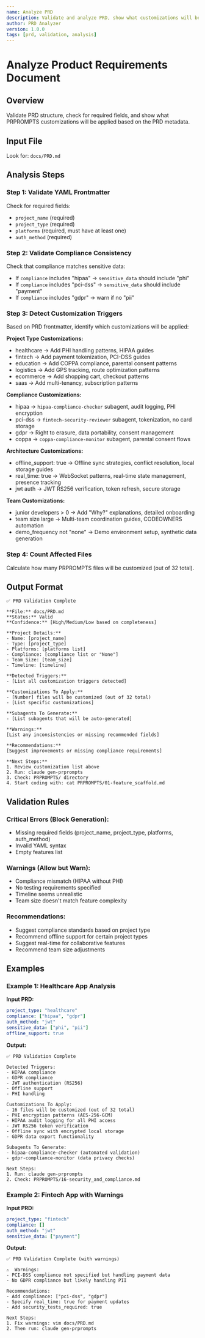 ```yaml
---
name: Analyze PRD
description: Validate and analyze PRD, show what customizations will be applied
author: PRD Analyzer
version: 1.0.0
tags: [prd, validation, analysis]
---
```


# Analyze Product Requirements Document

## Overview
Validate PRD structure, check for required fields, and show what PRPROMPTS customizations will be applied based on the PRD metadata.

## Input File
Look for: `docs/PRD.md`

## Analysis Steps

### Step 1: Validate YAML Frontmatter

Check for required fields:
- `project_name` (required)
- `project_type` (required)
- `platforms` (required, must have at least one)
- `auth_method` (required)

### Step 2: Validate Compliance Consistency

Check that compliance matches sensitive data:
- If `compliance` includes "hipaa" → `sensitive_data` should include "phi"
- If `compliance` includes "pci-dss" → `sensitive_data` should include "payment"
- If `compliance` includes "gdpr" → warn if no "pii"

### Step 3: Detect Customization Triggers

Based on PRD frontmatter, identify which customizations will be applied:

**Project Type Customizations:**
- healthcare → Add PHI handling patterns, HIPAA guides
- fintech → Add payment tokenization, PCI-DSS guides
- education → Add COPPA compliance, parental consent patterns
- logistics → Add GPS tracking, route optimization patterns
- ecommerce → Add shopping cart, checkout patterns
- saas → Add multi-tenancy, subscription patterns

**Compliance Customizations:**
- hipaa → `hipaa-compliance-checker` subagent, audit logging, PHI encryption
- pci-dss → `fintech-security-reviewer` subagent, tokenization, no card storage
- gdpr → Right to erasure, data portability, consent management
- coppa → `coppa-compliance-monitor` subagent, parental consent flows

**Architecture Customizations:**
- offline_support: true → Offline sync strategies, conflict resolution, local storage guides
- real_time: true → WebSocket patterns, real-time state management, presence tracking
- jwt auth → JWT RS256 verification, token refresh, secure storage

**Team Customizations:**
- junior developers > 0 → Add "Why?" explanations, detailed onboarding
- team size large → Multi-team coordination guides, CODEOWNERS automation
- demo_frequency not "none" → Demo environment setup, synthetic data generation

### Step 4: Count Affected Files

Calculate how many PRPROMPTS files will be customized (out of 32 total).

## Output Format

```
✅ PRD Validation Complete

**File:** docs/PRD.md
**Status:** Valid
**Confidence:** [High/Medium/Low based on completeness]

**Project Details:**
- Name: [project_name]
- Type: [project_type]
- Platforms: [platforms list]
- Compliance: [compliance list or "None"]
- Team Size: [team_size]
- Timeline: [timeline]

**Detected Triggers:**
- [List all customization triggers detected]

**Customizations To Apply:**
- [Number] files will be customized (out of 32 total)
- [List specific customizations]

**Subagents To Generate:**
- [List subagents that will be auto-generated]

**Warnings:**
[List any inconsistencies or missing recommended fields]

**Recommendations:**
[Suggest improvements or missing compliance requirements]

**Next Steps:**
1. Review customization list above
2. Run: claude gen-prprompts
3. Check: PRPROMPTS/ directory
4. Start coding with: cat PRPROMPTS/01-feature_scaffold.md
```

## Validation Rules

### Critical Errors (Block Generation):
- Missing required fields (project_name, project_type, platforms, auth_method)
- Invalid YAML syntax
- Empty features list

### Warnings (Allow but Warn):
- Compliance mismatch (HIPAA without PHI)
- No testing requirements specified
- Timeline seems unrealistic
- Team size doesn't match feature complexity

### Recommendations:
- Suggest compliance standards based on project type
- Recommend offline support for certain project types
- Suggest real-time for collaborative features
- Recommend team size adjustments

## Examples

### Example 1: Healthcare App Analysis

**Input PRD:**
```yaml
project_type: "healthcare"
compliance: ["hipaa", "gdpr"]
auth_method: "jwt"
sensitive_data: ["phi", "pii"]
offline_support: true
```

**Output:**
```
✅ PRD Validation Complete

Detected Triggers:
- HIPAA compliance
- GDPR compliance
- JWT authentication (RS256)
- Offline support
- PHI handling

Customizations To Apply:
- 16 files will be customized (out of 32 total)
- PHI encryption patterns (AES-256-GCM)
- HIPAA audit logging for all PHI access
- JWT RS256 token verification
- Offline sync with encrypted local storage
- GDPR data export functionality

Subagents To Generate:
- hipaa-compliance-checker (automated validation)
- gdpr-compliance-monitor (data privacy checks)

Next Steps:
1. Run: claude gen-prprompts
2. Check: PRPROMPTS/16-security_and_compliance.md
```

### Example 2: Fintech App with Warnings

**Input PRD:**
```yaml
project_type: "fintech"
compliance: []
auth_method: "jwt"
sensitive_data: ["payment"]
```

**Output:**
```
✅ PRD Validation Complete (with warnings)

⚠️  Warnings:
- PCI-DSS compliance not specified but handling payment data
- No GDPR compliance but likely handling PII

Recommendations:
- Add compliance: ["pci-dss", "gdpr"]
- Specify real_time: true for payment updates
- Add security_tests_required: true

Next Steps:
1. Fix warnings: vim docs/PRD.md
2. Then run: claude gen-prprompts
```
